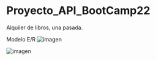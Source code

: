 # Proyecto_API_BootCamp22

Alquiler de libros, una pasada.


Modelo E/R
![imagen](https://user-images.githubusercontent.com/9555509/172028170-5a1b4685-5b4f-4ca3-a86f-2bc034299ac8.png)


![imagen](https://user-images.githubusercontent.com/9555509/170802825-a760912f-0711-4bea-9478-6e46334072c1.png)

